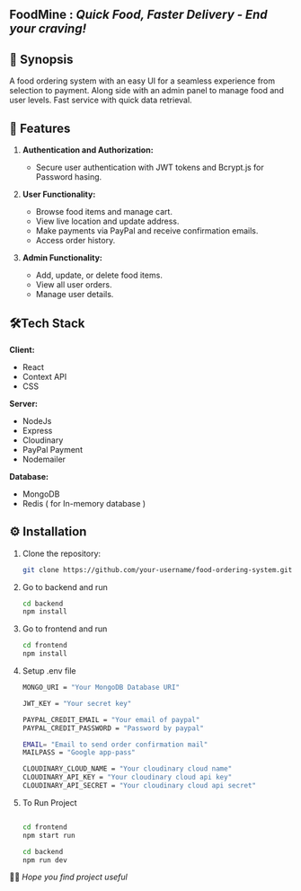 ## FoodMine : *Quick Food, Faster Delivery - End your craving!*


## 📑 Synopsis 

A food ordering system with an easy UI for a seamless experience from selection to payment. Along side with an admin panel to manage food and user levels. Fast service with quick data retrieval. 

## 📜 Features

1. **Authentication and Authorization:**
   - Secure user authentication with JWT tokens and Bcrypt.js for Password hasing.

2. **User Functionality:**
   - Browse food items and manage cart.
   - View live location and update address.
   - Make payments via PayPal and receive confirmation emails.
   - Access order history.

3. **Admin Functionality:**
   - Add, update, or delete food items.
   - View all user orders.
   - Manage user details.

## 🛠️Tech Stack

**Client:** 
* React
* Context API
* CSS

**Server:** 
* NodeJs
* Express
* Cloudinary
* PayPal Payment
* Nodemailer


**Database:**
* MongoDB 
* Redis ( for In-memory database )


## ⚙️ Installation

1. Clone the repository:

   ```bash
   git clone https://github.com/your-username/food-ordering-system.git
   ```

2. Go to backend and run 
    ```bash
    cd backend
    npm install
    ```

3. Go to frontend and run
    ```bash
    cd frontend
    npm install
    ```

4. Setup .env file 
    ```bash
    MONGO_URI = "Your MongoDB Database URI"

    JWT_KEY = "Your secret key" 

    PAYPAL_CREDIT_EMAIL = "Your email of paypal"
    PAYPAL_CREDIT_PASSWORD = "Password by paypal"

    EMAIL= "Email to send order confirmation mail"
    MAILPASS = "Google app-pass" 

    CLOUDINARY_CLOUD_NAME = "Your cloudinary cloud name"
    CLOUDINARY_API_KEY = "Your cloudinary cloud api key"
    CLOUDINARY_API_SECRET = "Your cloudinary cloud api secret"
    ```

5. To Run Project
    ```bash

    cd frontend
    npm start run 

    cd backend
    npm run dev
    ```
 🤞🏻 *Hope you find project useful*
